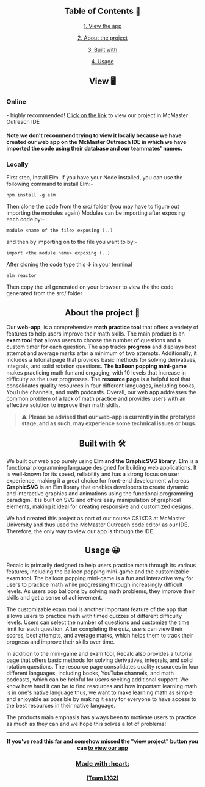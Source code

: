 
<h2 align = "center">Table of Contents 📝</h2>
<p align = "center"><a href="#View">1. View the app<a></p>
<p align = "center"><a href="#About">2. About the project<a></p>
<p align = "center"><a href="#Built">3. Built with</a></p>
<p align = "center"><a href="#Usage">4. Usage</a></p>

<div id = "View"><h2 align = "center">View 🖥️</h2><div>
<h3>Online</h3> - highly recommended!
<a href="https://stabl.rocks/ShowModulePublish?modulePublishId=1ebfb57b-abdd-4d84-b15a-dd40b165ff4f">Click on the link</a> to view our project in McMaster Outreach IDE

<h4>Note we don't recommend trying to view it locally because we have created our web app on the McMaster Outreach IDE in which we have imported the code using their database and our teammates' names.</h4>
  
<h3>Locally</h3>

First step, Install Elm. If you have your Node installed, you can use the following command to install Elm:-
```
npm install -g elm
```
Then clone the code from the src/ folder (you may have to figure out importing the modules again)
Modules can be importing after exposing each code by:-
```
module <name of the file> exposing (..)
```
and then by importing on to the file you want to by:-
```
import <the module name> exposing (..)
```

After cloning the code type this ↓ in your terminal
```
elm reactor
```
Then copy the url generated on your browser to view the the code generated from the src/ folder

<div id = "About"><h2 align = "center">About the project 🤔</h2><div>
Our <b>web-app</b>, is a comprehensive <b>math practice tool</b> that offers a variety of features to help users improve their math skills. The main product is an <b>exam tool</b> that allows users to choose the number of questions and a custom timer for each question. The app tracks <b>progress</b> and displays best attempt and average marks after a minimum of two attempts. 
Additionally, it includes a tutorial page that provides basic methods for solving derivatives, integrals, and solid rotation questions. <b>The balloon popping mini-game</b> makes practicing math fun and engaging, with 10 levels that increase in difficulty as the user progresses. 
The <b>resource page</b> is a helpful tool that consolidates quality resources in four different languages, including books, YouTube channels, and math podcasts. 
Overall, our web app addresses the common problem of a lack of math practice and provides users with an effective solution to improve their math skills.

> ⚠️ <b>Please be advised that our web-app is currently in the prototype stage, and as such, may experience some technical issues or bugs.</b>

<div id = "Built"><h2 align = "center">Built with 🛠️</h2><div>
We built our web app purely using <b>Elm and the GraphicSVG library</b>. <b>Elm</b> is a functional programming language designed for building web applications. It is well-known for its speed, reliability and has a strong focus on user experience, making it a great choice for front-end development whereas <b>GraphicSVG</b> is an Elm library that enables developers to create dynamic and interactive graphics and animations using the functional programming paradigm. It is built on SVG and offers easy manipulation of graphical elements, making it ideal for creating responsive and customized designs.

We had created this project as part of our course CS1XD3 at McMaster University and thus used the McMaster Outreach code editor as our IDE. Therefore, the only way to view our app is through the IDE.

<div id = "Usage"><h2 align = "center">Usage 😀</h2><div>
Recalc is primarily designed to help users practice math through its various features, including the balloon popping mini-game and the customizable exam tool. The balloon popping mini-game is a fun and interactive way for users to practice math while progressing through increasingly difficult levels. As users pop balloons by solving math problems, they improve their skills and get a sense of achievement.

The customizable exam tool is another important feature of the app that allows users to practice math with timed quizzes of different difficulty levels. Users can select the number of questions and customize the time limit for each question. After completing the quiz, users can view their scores, best attempts, and average marks, which helps them to track their progress and improve their skills over time.

In addition to the mini-game and exam tool, Recalc also provides a tutorial page that offers basic methods for solving derivatives, integrals, and solid rotation questions. The resource page consolidates quality resources in four different languages, including books, YouTube channels, and math podcasts, which can be helpful for users seeking additional support. We know how hard it can be to find resources and how important learning math is in one's native language thus, we want to make learning math as simple and enjoyable as possible by making it easy for everyone to have access to the best resources in their native language.

The products main emphasis has always been to motivate users to practice as much as they can and we hope this solves a lot of problems!

<hr height="1px" width="100%">

  <p align = "center"><b>If you've read this far and somehow missed the "view project" button you can <a href="https://cs1xd3.online/ShowModulePublish?modulePublishId=6e20c5d4-51db-445c-8183-8647fbb28cf1"click here</a> to view our app<b></p>
  
<h3 align = "center">Made with :heart:</h3>
<h4 align = "center">(Team L1G2)</h4>
